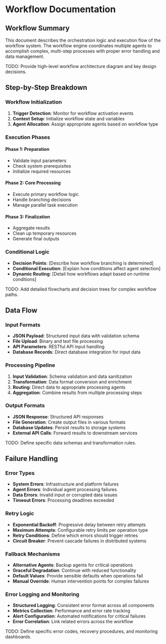 # Workflow Documentation

## Workflow Summary

This document describes the orchestration logic and execution flow of the workflow system. The workflow engine coordinates multiple agents to accomplish complex, multi-step processes with proper error handling and data management.

TODO: Provide high-level workflow architecture diagram and key design decisions.

## Step-by-Step Breakdown

### Workflow Initialization

1. **Trigger Detection**: Monitor for workflow activation events
2. **Context Setup**: Initialize workflow state and variables
3. **Agent Allocation**: Assign appropriate agents based on workflow type

### Execution Phases

#### Phase 1: Preparation

- Validate input parameters
- Check system prerequisites
- Initialize required resources

#### Phase 2: Core Processing

- Execute primary workflow logic
- Handle branching decisions
- Manage parallel task execution

#### Phase 3: Finalization

- Aggregate results
- Clean up temporary resources
- Generate final outputs

### Conditional Logic

- **Decision Points**: [Describe how workflow branching is determined]
- **Conditional Execution**: [Explain how conditions affect agent selection]
- **Dynamic Routing**: [Detail how workflows adapt based on runtime conditions]

TODO: Add detailed flowcharts and decision trees for complex workflow paths.

## Data Flow

### Input Formats

- **JSON Payload**: Structured input data with validation schema
- **File Upload**: Binary and text file processing
- **API Parameters**: RESTful API input handling
- **Database Records**: Direct database integration for input data

### Processing Pipeline

1. **Input Validation**: Schema validation and data sanitization
2. **Transformation**: Data format conversion and enrichment
3. **Routing**: Direct data to appropriate processing agents
4. **Aggregation**: Combine results from multiple processing steps

### Output Formats

- **JSON Response**: Structured API responses
- **File Generation**: Create output files in various formats
- **Database Updates**: Persist results to storage systems
- **External API Calls**: Forward results to downstream services

TODO: Define specific data schemas and transformation rules.

## Failure Handling

### Error Types

- **System Errors**: Infrastructure and platform failures
- **Agent Errors**: Individual agent processing failures
- **Data Errors**: Invalid input or corrupted data issues
- **Timeout Errors**: Processing deadlines exceeded

### Retry Logic

- **Exponential Backoff**: Progressive delay between retry attempts
- **Maximum Attempts**: Configurable retry limits per operation type
- **Retry Conditions**: Define which errors should trigger retries
- **Circuit Breaker**: Prevent cascade failures in distributed systems

### Fallback Mechanisms

- **Alternative Agents**: Backup agents for critical operations
- **Graceful Degradation**: Continue with reduced functionality
- **Default Values**: Provide sensible defaults when operations fail
- **Manual Override**: Human intervention points for complex failures

### Error Logging and Monitoring

- **Structured Logging**: Consistent error format across all components
- **Metrics Collection**: Performance and error rate tracking
- **Alert Configuration**: Automated notifications for critical failures
- **Error Correlation**: Link related errors across the workflow

TODO: Define specific error codes, recovery procedures, and monitoring dashboards.
